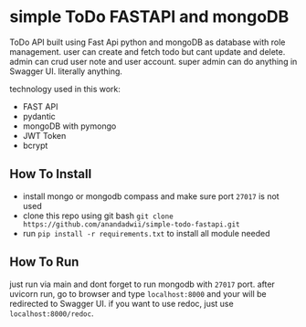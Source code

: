 # simple ToDo FASTAPI and mongoDB


ToDo API built using Fast Api python and mongoDB as database with role management.
user can create and fetch todo but cant update and delete. admin can crud user note and user account.
super admin can do anything in Swagger UI. literally anything.

technology used in this work:
- FAST API 
- pydantic 
- mongoDB with pymongo
- JWT Token
- bcrypt 

## How To Install 
- install mongo or mongodb compass and make sure port `27017` is not used
- clone this repo using git bash `git clone  https://github.com/anandadwii/simple-todo-fastapi.git` 
- run `pip install -r requirements.txt` to install all module needed

## How To Run
just run via main and dont forget to run mongodb with `27017` port.
after uvicorn run, go to browser and type `localhost:8000` and your will be redirected to Swagger UI.
if you want to use redoc, just use `localhost:8000/redoc`.





